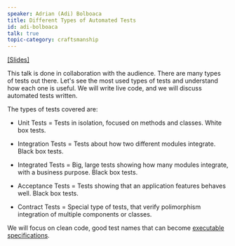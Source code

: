 ```yaml
---
speaker: Adrian (Adi) Bolboaca
title: Different Types of Automated Tests
id: adi-bolboaca
talk: true
topic-category: craftsmanship
---
```

<a href="http://www.slideshare.net/adibolb/different-types-of-automated-tests">[Slides]</a>

This talk is done in collaboration with the audience. There are many types of tests out there. Let's see the most used types of tests and understand how each one is useful. We will write live code, and we will discuss automated tests written.


The types of tests covered are:

* Unit Tests = Tests in isolation, focused on methods and classes. White box tests.

* Integration Tests = Tests about how two different modules integrate. Black box tests.

* Integrated Tests = Big, large tests showing how many modules integrate, with a business purpose. Black box tests.

* Acceptance Tests = Tests showing that an application features behaves well. Black box tests.

* Contract Tests = Special type of tests, that verify polimorphism integration of multiple components or classes.


We will focus on clean code, good test names that can become [executable specifications](http://mozaicworks.com/blog/executable-specifications).
